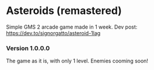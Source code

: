 # Asteroids (remastered)
Simple GMS 2 arcade game made in 1 week.
Dev post: https://dev.to/signorgatto/asteroid-1lag

<h3>Version 1.0.0.0</h3>
The game as it is, with only 1 level. Enemies cooming soon!
